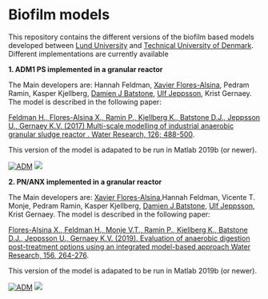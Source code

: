 # Biofilm models

This repository contains the different versions of the biofilm based models developed between [Lund University](https://www.iea.lth.se/) and [Technical University of Denmark](https://www.kt.dtu.dk/english/research/prosys). Different implementations are currently available 

<strong>1. ADM1 PS implemented in a granular reactor </strong>  

The Main developers are: Hannah Feldman, [Xavier Flores-Alsina](https://github.com/xfalsina), Pedram Ramin, Kasper Kjellberg, [Damien J Batstone](https://github.com/damienbatstone), [Ulf Jeppsson](https://github.com/ulfjeppsson), Krist Gernaey. The model is described in the following paper: 

[Feldman H., Flores-Alsina X., Ramin P., Kjellberg K., Batstone D.J., Jeppsson U., Gernaey K.V. (2017) Multi-scale modelling  of industrial anaerobic granular sludge reactor . Water Research, 126; 488-500](https://doi.org/10.1016/j.watres.2017.09.033). 

This version of the model is adapated to be run in Matlab 2019b (or newer).

[![ADM](https://img.shields.io/badge/DOWNLOAD%20ADM1%20PS%20IN%20GRANULAR%20REACTOR-990000?style=for-the-badge)](https://github.com/wwtmodels/Biofilm-Models/releases/download/v1/ADM1.PS.granular.reactor.zip) [![](https://img.shields.io/github/downloads/wwtmodels/Biofilm-Models/v1/total?color=990000&label=Downloads&style=for-the-badge)](https://github.com/wwtmodels/Biofilm-Models)

<strong>2. PN/ANX implemented in a granular reactor </strong>  

The Main developers are: [Xavier Flores-Alsina](https://github.com/xfalsina),Hannah Feldman, Vicente T. Monje, Pedram Ramin, Kasper Kjellberg, [Damien J Batstone](https://github.com/damienbatstone), [Ulf Jeppsson](https://github.com/ulfjeppsson), Krist Gernaey. The model is described in the following paper: 

[Flores-Alsina X., Feldman H., Monje V.T., Ramin P., Kjellberg K., Batstone D.J., Jeppsson U., Gernaey K.V. (2019). Evaluation of anaerobic digestion post-treatment options using an integrated model-based approach Water Research, 156, 264-276](https://doi.org/10.1016/j.watres.2019.02.035). 

This version of the model is adapated to be run in Matlab 2019b (or newer).

[![ADM](https://img.shields.io/badge/DOWNLOAD%20PN%20ANX%20IN%20GRANULAR%20REACTOR-990000?style=for-the-badge)](https://github.com/wwtmodels/Biofilm-Models/releases/download/v2/ANX.granular.reactor.zip) [![](https://img.shields.io/github/downloads/wwtmodels/Biofilm-Models/v2/total?color=990000&label=Downloads&style=for-the-badge)](https://github.com/wwtmodels/Biofilm-Models)
